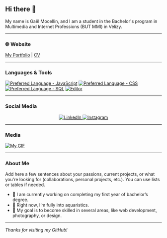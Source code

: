 ## Hi there 👋

My name is Gaël Mocellin, and I am a student in the Bachelor's program in Multimedia and Internet Professions (BUT MMI) in Vélizy.

---

### 🌐 Website

[My Portfolio](https://portfolio.gmocellin.com) | [CV](https://cv.gmocellin.com)

---

### Languages & Tools

[![Preferred Language - JavaScript](https://img.shields.io/badge/JavaScript-yellow)](https://developer.mozilla.org/en-US/docs/Web/JavaScript)
[![Preferred Language - CSS](https://img.shields.io/badge/CSS-blue)](https://developer.mozilla.org/en-US/docs/Web/CSS)
[![Preferred Language - SQL](https://img.shields.io/badge/SQL-orange)](https://www.mysql.com/)
[![Editor](https://img.shields.io/badge/VSCode-blue)](https://code.visualstudio.com/)

---

### Social Media

<p align="center">
  <a href="https://linkedin.com/in/gmocellin" target="_blank">
    <img src="https://img.shields.io/badge/LinkedIn-Connect-blue?style=for-the-badge&logo=linkedin" alt="LinkedIn" />
  </a>
  <a href="https://instagram.com/kiwiman_tfb" target="_blank">
    <img src="https://img.shields.io/badge/Instagram-Follow-purple?style=for-the-badge&logo=instagram" alt="Instagram" />
  </a>
  <!-- You can add other buttons if needed -->
</p>

---

### Media

[![My GIF](https://media.giphy.com/media/ton-gif-url/giphy.gif)](https://videos.pexels.com/video-files/2759484/2759484-uhd_2560_1440_30fps.mp4)

---

### About Me

Add here a few sentences about your passions, current projects, or what you're looking for (collaborations, personal projects, etc.). You can use lists or tables if needed.

- 🔭 I am currently working on completing my first year of bachelor’s degree.
- 🌱 Right now, I’m fully into aquaristics.
- 🎯 My goal is to become skilled in several areas, like web development, photography, or design.

---

*Thanks for visiting my GitHub!*
